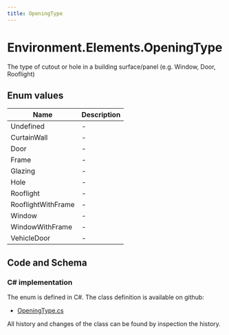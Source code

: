 ```yaml
---
title: OpeningType
---
```


# Environment.Elements.OpeningType

The type of cutout or hole in a building surface/panel (e.g. Window, Door, Rooflight)

## Enum values

| Name            | Description                                                    |
|-----------------|----------------------------------------------------------------|
| Undefined |  -  |
| CurtainWall |  -  |
| Door |  -  |
| Frame |  -  |
| Glazing |  -  |
| Hole |  -  |
| Rooflight |  -  |
| RooflightWithFrame |  -  |
| Window |  -  |
| WindowWithFrame |  -  |
| VehicleDoor |  -  |


## Code and Schema

### C# implementation

The enum is defined in C#. The class definition is available on github:

- [OpeningType.cs](https://github.com/BHoM/BHoM/blob/develop/Environment_oM/Elements/Enums/OpeningType.cs)

All history and changes of the class can be found by inspection the history.
